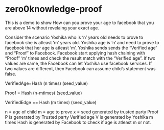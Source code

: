 # zero0knowledge-proof

This is a demo to show How can you prove your age to facebook that you are above 14 without revelaing your exact age.

Consider the scenario Yoshika who is ‘n’ years old needs to prove to facebook she is atleast ‘m’ years old.
Yoshika age is ‘n’ and need to prove to facebook that her age is  atleast ‘m’, Yoshika sends sends the “Verified age” and “Proof” to Facebook. Facebook start applying hash chaining with “Proof” ‘m’ times and check the result match with the “Verified age”. If two values are same, the Facebook can let Yoshika use facebook services. If two values are different, then Facebook can assume child’s statement was false.   

VerifiedAge=Hash (n times) (seed_value)

Proof = Hash (n-mtimes) (seed_value)

VerifiedEdge == Hash (m times) (seed_value)

n = age of child
m = age to prove
x = seed generated by trusted party
Proof P is generated by Trusted party
Verified age V is generated by Yoshika
m times Hash is generated by Facebook to check if age is atleast m or not.

